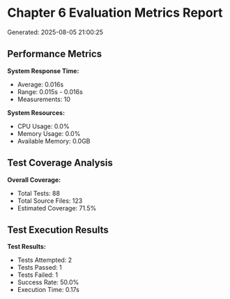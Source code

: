 # Chapter 6 Evaluation Metrics Report
Generated: 2025-08-05 21:00:25

## Performance Metrics

**System Response Time:**
- Average: 0.016s
- Range: 0.015s - 0.016s
- Measurements: 10

**System Resources:**
- CPU Usage: 0.0%
- Memory Usage: 0.0%
- Available Memory: 0.0GB

## Test Coverage Analysis

**Overall Coverage:**
- Total Tests: 88
- Total Source Files: 123
- Estimated Coverage: 71.5%

## Test Execution Results

**Test Results:**
- Tests Attempted: 2
- Tests Passed: 1
- Tests Failed: 1
- Success Rate: 50.0%
- Execution Time: 0.17s
